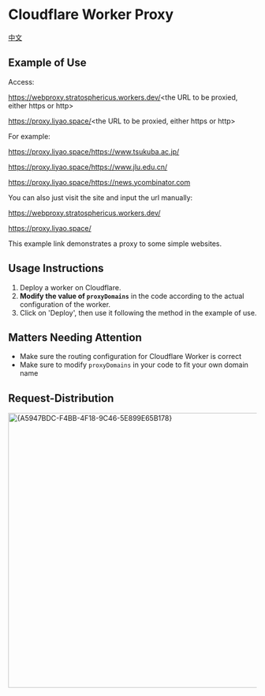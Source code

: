 # Cloudflare Worker Proxy

[中文](README_CN.md)


## Example of Use

Access:

https://webproxy.stratosphericus.workers.dev/<the URL to be proxied, either https or http>

https://proxy.liyao.space/<the URL to be proxied, either https or http>


For example:

https://proxy.liyao.space/https://www.tsukuba.ac.jp/

https://proxy.liyao.space/https://www.jlu.edu.cn/

https://proxy.liyao.space/https://news.ycombinator.com

You can also just visit the site and input the url manually:

https://webproxy.stratosphericus.workers.dev/

https://proxy.liyao.space/

This example link demonstrates a proxy to some simple websites.

## Usage Instructions

1. Deploy a worker on Cloudflare.
2. **Modify the value of `proxyDomains`** in the code according to the actual configuration of the worker. 
3. Click on 'Deploy', then use it following the method in the example of use.

## Matters Needing Attention

- Make sure the routing configuration for Cloudflare Worker is correct
- Make sure to modify  `proxyDomains`  in your code to fit your own domain name

## Request-Distribution
<img width="556" alt="{A5947BDC-F4BB-4F18-9C46-5E899E65B178}" src="https://github.com/user-attachments/assets/7f339f1d-7c14-4b75-a84d-4c88108ec95b" />


